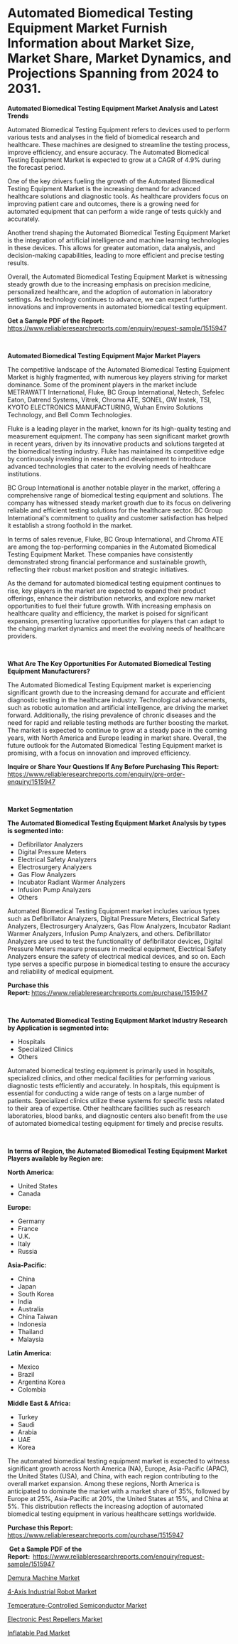 <p><h1>Automated Biomedical Testing Equipment Market Furnish Information about Market Size, Market Share, Market Dynamics, and Projections Spanning from 2024 to 2031.</h1></p><p><strong>Automated Biomedical Testing Equipment Market Analysis and Latest Trends</strong></p>
<p><p>Automated Biomedical Testing Equipment refers to devices used to perform various tests and analyses in the field of biomedical research and healthcare. These machines are designed to streamline the testing process, improve efficiency, and ensure accuracy. The Automated Biomedical Testing Equipment Market is expected to grow at a CAGR of 4.9% during the forecast period.</p><p>One of the key drivers fueling the growth of the Automated Biomedical Testing Equipment Market is the increasing demand for advanced healthcare solutions and diagnostic tools. As healthcare providers focus on improving patient care and outcomes, there is a growing need for automated equipment that can perform a wide range of tests quickly and accurately.</p><p>Another trend shaping the Automated Biomedical Testing Equipment Market is the integration of artificial intelligence and machine learning technologies in these devices. This allows for greater automation, data analysis, and decision-making capabilities, leading to more efficient and precise testing results.</p><p>Overall, the Automated Biomedical Testing Equipment Market is witnessing steady growth due to the increasing emphasis on precision medicine, personalized healthcare, and the adoption of automation in laboratory settings. As technology continues to advance, we can expect further innovations and improvements in automated biomedical testing equipment.</p></p>
<p><strong>Get a Sample PDF of the Report:&nbsp;</strong> <a href="https://www.reliableresearchreports.com/enquiry/request-sample/1515947">https://www.reliableresearchreports.com/enquiry/request-sample/1515947</a></p>
<p>&nbsp;</p>
<p><strong>Automated Biomedical Testing Equipment Major Market Players</strong></p>
<p><p>The competitive landscape of the Automated Biomedical Testing Equipment Market is highly fragmented, with numerous key players striving for market dominance. Some of the prominent players in the market include METRAWATT International, Fluke, BC Group International, Netech, Sefelec Eaton, Datrend Systems, Vitrek, Chroma ATE, SONEL, GW Instek, TSI, KYOTO ELECTRONICS MANUFACTURING, Wuhan Enviro Solutions Technology, and Bell Comm Technologies.</p><p>Fluke is a leading player in the market, known for its high-quality testing and measurement equipment. The company has seen significant market growth in recent years, driven by its innovative products and solutions targeted at the biomedical testing industry. Fluke has maintained its competitive edge by continuously investing in research and development to introduce advanced technologies that cater to the evolving needs of healthcare institutions.</p><p>BC Group International is another notable player in the market, offering a comprehensive range of biomedical testing equipment and solutions. The company has witnessed steady market growth due to its focus on delivering reliable and efficient testing solutions for the healthcare sector. BC Group International's commitment to quality and customer satisfaction has helped it establish a strong foothold in the market.</p><p>In terms of sales revenue, Fluke, BC Group International, and Chroma ATE are among the top-performing companies in the Automated Biomedical Testing Equipment Market. These companies have consistently demonstrated strong financial performance and sustainable growth, reflecting their robust market position and strategic initiatives.</p><p>As the demand for automated biomedical testing equipment continues to rise, key players in the market are expected to expand their product offerings, enhance their distribution networks, and explore new market opportunities to fuel their future growth. With increasing emphasis on healthcare quality and efficiency, the market is poised for significant expansion, presenting lucrative opportunities for players that can adapt to the changing market dynamics and meet the evolving needs of healthcare providers.</p></p>
<p>&nbsp;</p>
<p><strong>What Are The Key Opportunities For Automated Biomedical Testing Equipment Manufacturers?</strong></p>
<p><p>The Automated Biomedical Testing Equipment market is experiencing significant growth due to the increasing demand for accurate and efficient diagnostic testing in the healthcare industry. Technological advancements, such as robotic automation and artificial intelligence, are driving the market forward. Additionally, the rising prevalence of chronic diseases and the need for rapid and reliable testing methods are further boosting the market. The market is expected to continue to grow at a steady pace in the coming years, with North America and Europe leading in market share. Overall, the future outlook for the Automated Biomedical Testing Equipment market is promising, with a focus on innovation and improved efficiency.</p></p>
<p><strong>Inquire or Share Your Questions If Any Before Purchasing This Report:</strong> <a href="https://www.reliableresearchreports.com/enquiry/pre-order-enquiry/1515947">https://www.reliableresearchreports.com/enquiry/pre-order-enquiry/1515947</a></p>
<p>&nbsp;</p>
<p><strong>Market Segmentation</strong></p>
<p><strong>The Automated Biomedical Testing Equipment Market Analysis by types is segmented into:</strong></p>
<p><ul><li>Defibrillator Analyzers</li><li>Digital Pressure Meters</li><li>Electrical Safety Analyzers</li><li>Electrosurgery Analyzers</li><li>Gas Flow Analyzers</li><li>Incubator Radiant Warmer Analyzers</li><li>Infusion Pump Analyzers</li><li>Others</li></ul></p>
<p><p>Automated Biomedical Testing Equipment market includes various types such as Defibrillator Analyzers, Digital Pressure Meters, Electrical Safety Analyzers, Electrosurgery Analyzers, Gas Flow Analyzers, Incubator Radiant Warmer Analyzers, Infusion Pump Analyzers, and others. Defibrillator Analyzers are used to test the functionality of defibrillator devices, Digital Pressure Meters measure pressure in medical equipment, Electrical Safety Analyzers ensure the safety of electrical medical devices, and so on. Each type serves a specific purpose in biomedical testing to ensure the accuracy and reliability of medical equipment.</p></p>
<p><strong>Purchase this Report:&nbsp;</strong><a href="https://www.reliableresearchreports.com/purchase/1515947">https://www.reliableresearchreports.com/purchase/1515947</a></p>
<p>&nbsp;</p>
<p><strong>The Automated Biomedical Testing Equipment Market Industry Research by Application is segmented into:</strong></p>
<p><ul><li>Hospitals</li><li>Specialized Clinics</li><li>Others</li></ul></p>
<p><p>Automated biomedical testing equipment is primarily used in hospitals, specialized clinics, and other medical facilities for performing various diagnostic tests efficiently and accurately. In hospitals, this equipment is essential for conducting a wide range of tests on a large number of patients. Specialized clinics utilize these systems for specific tests related to their area of expertise. Other healthcare facilities such as research laboratories, blood banks, and diagnostic centers also benefit from the use of automated biomedical testing equipment for timely and precise results.</p></p>
<p>&nbsp;</p>
<p><strong>In terms of Region, the Automated Biomedical Testing Equipment Market Players available by Region are:</strong></p>
<p>
    <p> <strong> North America: </strong>
        <ul>
            <li>United States</li>
            <li>Canada</li>
        </ul>
        </p> 
    <p> <strong> Europe: </strong>
        <ul>
            <li>Germany</li>
            <li>France</li>
            <li>U.K.</li>
            <li>Italy</li>
            <li>Russia</li>
        </ul>
        </p> 
    <p> <strong> Asia-Pacific: </strong>
        <ul>
            <li>China</li>
            <li>Japan</li>
            <li>South Korea</li>
            <li>India</li>
            <li>Australia</li>
            <li>China Taiwan</li>
            <li>Indonesia</li>
            <li>Thailand</li>
            <li>Malaysia</li>
        </ul>
        </p> 
    <p> <strong> Latin America: </strong>
        <ul>
            <li>Mexico</li>
            <li>Brazil</li>
            <li>Argentina Korea</li>
            <li>Colombia</li>
        </ul>
        </p> 
    <p> <strong> Middle East & Africa: </strong>
        <ul>
            <li>Turkey</li>
            <li>Saudi</li>
            <li>Arabia</li>
            <li>UAE</li>
            <li>Korea</li>
        </ul>
    </p>
    </p>
<p><p>The automated biomedical testing equipment market is expected to witness significant growth across North America (NA), Europe, Asia-Pacific (APAC), the United States (USA), and China, with each region contributing to the overall market expansion. Among these regions, North America is anticipated to dominate the market with a market share of 35%, followed by Europe at 25%, Asia-Pacific at 20%, the United States at 15%, and China at 5%. This distribution reflects the increasing adoption of automated biomedical testing equipment in various healthcare settings worldwide.</p></p>
<p><strong>Purchase this Report: </strong><a href="https://www.reliableresearchreports.com/purchase/1515947">https://www.reliableresearchreports.com/purchase/1515947</a></p>
<p>&nbsp;<strong>Get a Sample PDF of the Report:&nbsp;&nbsp;</strong><a href="https://www.reliableresearchreports.com/enquiry/request-sample/1515947">https://www.reliableresearchreports.com/enquiry/request-sample/1515947</a></p>
<p><strong></strong></p>
<p><p><a href="https://fearless-okapi-6c8.notion.site/Demura-Machine-Market-Size-and-Growth-Market-Segmentation-Regional-and-Country-Breakdowns-and-Mar-93615e1bfb2d4016b66e4b6e84d7033b">Demura Machine Market</a></p><p><a href="https://zircon-bluebell-299.notion.site/4-Axis-Industrial-Robot-Market-Size-and-Growth-Market-Segmentation-Regional-and-Country-Breakdowns-7116267f77cf476b870bd5ea3b4ddd57">4-Axis Industrial Robot Market</a></p><p><a href="https://scarlet-rocket-c63.notion.site/Temperature-Controlled-Semiconductor-Market-Offer-Valuable-Insights-into-Market-Size-Market-Share--3f757523ab384263923078bc8c0ba207">Temperature-Controlled Semiconductor Market</a></p><p><a href="https://view.publitas.com/reportprime-1/electronic-pest-repellers-market-analysis-and-market-size-global-industry-overview-market-segmentation-and-forecast-2024-to-2031/">Electronic Pest Repellers Market</a></p><p><a href="https://view.publitas.com/reportprime-1/inflatable-pad-market-analysis-examines-its-scope-on-growth-opportunities-and-forecasted-trends-spanning-from-2024-to-2031/">Inflatable Pad Market</a></p></p>